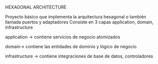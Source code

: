 HEXAGONAL ARCHITECTURE

Proyecto básico que implementa la arquitectura hexagonal o también llamada puertos y adaptadores
Consiste en 3 capas application, domain, infrastructure

application -> contiene servicios de negocio atomizados

domain-> contiene las entidades de dominio y lógico de negocio

infrastructure -> contiene integraciones de base de datos, controladores
